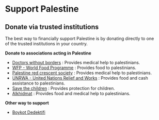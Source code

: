 # Support Palestine

## Donate via trusted institutions

The best way to financially support Palestine is by donating directly to one of the trusted institutions in your country.

**Donate to associations acting in Palestine**

- [Doctors without borders](https://donate.doctorswithoutborders.org/secure/rr-donate-monthly-web?source=ADU2011U0W46) : Provides medical help to palestinians.
- [WFP - World Food Programme](https://donate.wfp.org/1244/donation/single/?campaign=3493) : Provides food to palestinians.
- [Palestine red crescent society](https://www.palestinercs.org/en/Donation) : Provides medical help to palestinians.
- [UNRWA - United Nations Relief and Works](https://donate.unrwa.org/-landing-page/en_EN) : Provides food and cash assistance to palestinians.
- [Save the children](https://donate.savethechildren.org/en) : Provides protection for children.
- [Alkhidmat](https://alkhidmat.org/donate) : Provides food and medical help to palestinians.

**Other way to support**

- [Boykot Dedektifi](https://boykotdedektifi.org/)
